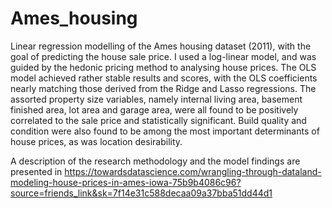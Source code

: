 # Ames_housing
Linear regression modelling of the Ames housing dataset (2011), with the goal of predicting the house sale price. I used a log-linear model, and was guided by the hedonic pricing method to analysing house prices. The OLS model achieved rather stable results and scores, with the OLS coefficients nearly matching those derived from the Ridge and Lasso regressions. The assorted property size variables, namely internal living area, basement finished area, lot area and garage area, were all found to be positively correlated to the sale price and statistically significant. Build quality and condition were also found to be among the most important determinants of house prices, as was location desirability.

A description of the research methodology and the model findings are presented in https://towardsdatascience.com/wrangling-through-dataland-modeling-house-prices-in-ames-iowa-75b9b4086c96?source=friends_link&sk=7f14e31c588decaa09a37bba51dd44d1
